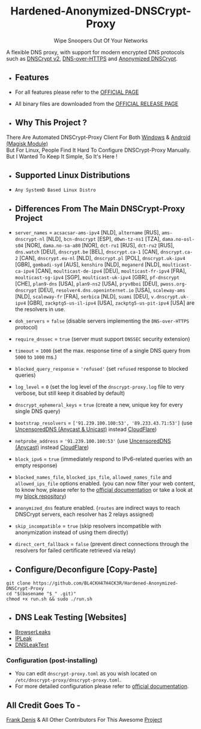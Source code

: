 <h1 align=center>Hardened-Anonymized-DNSCrypt-Proxy</h1>
<p align=center>Wipe Snoopers Out Of Your Networks</p>


A flexible DNS proxy, with support for modern encrypted DNS protocols such as [DNSCrypt v2](https://dnscrypt.info/protocol), [DNS-over-HTTPS](https://www.rfc-editor.org/rfc/rfc8484.txt) and [Anonymized DNSCrypt](https://github.com/DNSCrypt/dnscrypt-protocol/blob/master/ANONYMIZED-DNSCRYPT.txt).


- ## Features

- For all features please refer to the [OFFICIAL PAGE](https://github.com/DNSCrypt/dnscrypt-proxy#features)
- All binary files are downloaded from the [OFFICIAL RELEASE PAGE](https://github.com/DNSCrypt/dnscrypt-proxy/releases)


- ## Why This Project ?

There Are Automated DNSCrypt-Proxy Client For Both [Windows](https://github.com/bitbeans/SimpleDnsCrypt) & [Android (Magisk Module)](https://codeberg.org/quindecim/dnscrypt-proxy-android) <br/>
But For Linux, People Find It Hard To Configure DNSCrypt-Proxy Manually. But I Wanted To Keep It Simple, So It's Here !


- ## Supported Linux Distributions

- `Any SystemD Based Linux Distro`


- ## Differences From The Main DNSCrypt-Proxy Project

- `server_names` = `acsacsar-ams-ipv4` [NLD], `altername` [RUS], `ams-dnscrypt-nl` [NLD], `bcn-dnscrypt` [ESP], `d0wn-tz-ns1` [TZA], `dama.no-osl-s04` [NOR], `dama.no-sa-a80` [NOR], `dct-ru1` [RUS], `dct-ru2` [RUS], `dns.watch` [DEU], `dnscrypt.be` [BEL], `dnscrypt.ca-1` [CAN], `dnscrypt.ca-2` [CAN], `dnscrypt.eu-nl` [NLD], `dnscrypt.pl` [POL], `dnscrypt.uk-ipv4` [GBR], `gombadi-syd` [AUS], `kenshiro` [NLD], `meganerd` [NLD], `moulticast-ca-ipv4` [CAN], `moulticast-de-ipv4` [DEU], `moulticast-fr-ipv4` [FRA], `moulticast-sg-ipv4` [SGP], `moulticast-uk-ipv4` [GBR], `pf-dnscrypt` [CHE], `plan9-dns` [USA], `plan9-ns2` [USA], `pryv8boi` [DEU], `pwoss.org-dnscrypt` [DEU], `resolver4.dns.openinternet.io` [USA], `scaleway-ams` [NLD], `scaleway-fr` [FRA], `serbica` [NLD], `suami` [DEU], `v.dnscrypt.uk-ipv4` [GBR], `zackptg5-us-il-ipv4` [USA], `zackptg5-us-pit-ipv4` [USA] are the resolvers in use.

- `doh_servers` = `false` (disable servers implementing the `DNS-over-HTTPS` protocol)

- `require_dnssec` = `true` (server must support `DNSSEC` security extension)

- `timeout` = `1000` (set the max. response time of a single DNS query from `5000` to `1000` ms.)

- `blocked_query_response` = `'refused'` (set `refused` response to blocked queries)

- `log_level` = `0` (set the log level of the `dnscrypt-proxy.log` file to very verbose, but still keep it disabled by default)

- `dnscrypt_ephemeral_keys` = `true` (create a new, unique key for every single DNS query)

- `bootstrap_resolvers` = `['91.239.100.100:53', '89.233.43.71:53']` (use [UncensoredDNS (Anycast & Unicast)](https://blog.uncensoreddns.org/) instead [CloudFlare](https://iscloudflaresafeyet.com/))

- `netprobe_address` = `'91.239.100.100:53'` (use [UncensoredDNS (Anycast)](https://blog.uncensoreddns.org/) instead [CloudFlare](https://iscloudflaresafeyet.com/))

- `block_ipv6` = `true` (immediately respond to IPv6-related queries with an empty response)

- `blocked_names_file`, `blocked_ips_file`, `allowed_names_file` and `allowed_ips_file` options enabled. (you can now filter your web content, to know how, please refer to the [official documentation](https://github.com/DNSCrypt/dnscrypt-proxy/wiki/Filters) or take a look at my [block repository](https://codeberg.org/quindecim/block))

- `anonymized_dns` feature enabled. (`routes` are indirect ways to reach DNSCrypt servers, each resolver has 2 relays assigned)

- `skip_incompatible` = `true` (skip resolvers incompatible with anonymization instead of using them directly)

- `direct_cert_fallback` = `false` (prevent direct connections through the resolvers for failed certificate retrieved via relay)


- ## Configure/Deconfigure [Copy-Paste]

```
git clone https://github.com/BL4CKH47H4CK3R/Hardened-Anonymized-DNSCrypt-Proxy
cd "$(basename "$_" .git)"
chmod +x run.sh && sudo ./run.sh
```


- ## DNS Leak Testing [Websites]
- [BrowserLeaks](https://anon.to/?http://browserleaks.com/dns)
- [IPLeak](https://anon.to/?http://ipleak.net)
- [DNSLeakTest](https://anon.to/?https://www.dnsleaktest.com)


### Configuration (post-installing)

- You can edit `dnscrypt-proxy.toml` as you wish located on `/etc/dnscrypt-proxy/dnscrypt-proxy.toml`.
- For more detailed configuration please refer to [official documentation](https://github.com/DNSCrypt/dnscrypt-proxy/wiki/Configuration).


## All Credit Goes To -
[Frank Denis](https://github.com/jedisct1) & All Other Contributors
For This Awesome [Project](https://github.com/DNSCrypt/dnscrypt-proxy)
